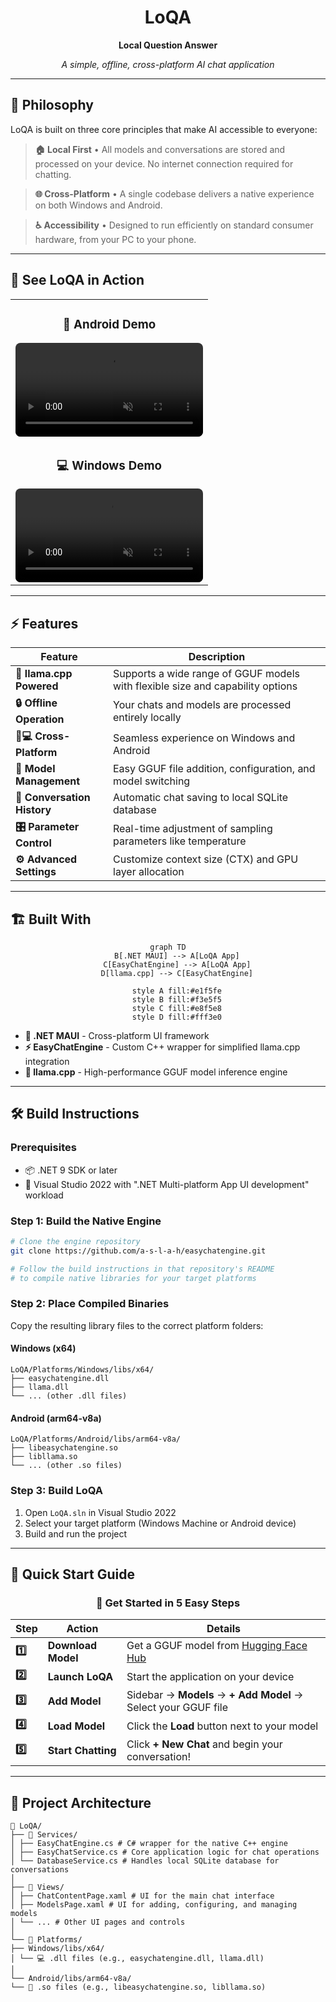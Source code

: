 <div align="center">
  
<h1>LoQA</h1>

  
  **Local Question Answer**
  
  *A simple, offline, cross-platform AI chat application*
  

</div>

---

## 🎯 Philosophy

LoQA is built on three core principles that make AI accessible to everyone:

> **🏠 Local First** • All models and conversations are stored and processed on your device. No internet connection required for chatting.

> **🌐 Cross-Platform** • A single codebase delivers a native experience on both Windows and Android.

> **♿ Accessibility** • Designed to run efficiently on standard consumer hardware, from your PC to your phone.

---

## 🚀 See LoQA in Action

<table align="center">
  <tr>
    <td align="center">
      <h3>📱 Android Demo</h3>
      <video src="https://github.com/user-attachments/assets/6ba8d4dc-4665-4ce0-8831-3dd1cd168759" 
             controls muted autoplay loop style="max-width:100%; border-radius: 8px;">
        Your browser does not support the video tag.
      </video>
    </td>
  </tr>
  <tr>
    <td align="center">
      <h3>💻 Windows Demo</h3>
      <video src="https://github.com/user-attachments/assets/6d5cb8dc-3a2f-4e30-9c1f-7921dba416f8" 
             controls muted autoplay loop style="max-width:100%; border-radius: 8px;">
        Your browser does not support the video tag.
      </video>
    </td>
  </tr>
</table>

---

## ⚡ Features

<div align="center">

| Feature | Description |
|---------|-------------|
| **🦙 llama.cpp Powered** | Supports a wide range of GGUF models with flexible size and capability options |
| **🔒 Offline Operation** | Your chats and models are processed entirely locally |
| **📱💻 Cross-Platform** | Seamless experience on Windows and Android |
| **🔧 Model Management** | Easy GGUF file addition, configuration, and model switching |
| **💾 Conversation History** | Automatic chat saving to local SQLite database |
| **🎛️ Parameter Control** | Real-time adjustment of sampling parameters like temperature |
| **⚙️ Advanced Settings** | Customize context size (CTX) and GPU layer allocation |

</div>

---

## 🏗️ Built With

<div align="center">

```mermaid
graph TD
    B[.NET MAUI] --> A[LoQA App]
    C[EasyChatEngine] --> A[LoQA App]
    D[llama.cpp] --> C[EasyChatEngine]
    
    style A fill:#e1f5fe
    style B fill:#f3e5f5
    style C fill:#e8f5e8
    style D fill:#fff3e0
```

</div>

- **🎨 .NET MAUI** - Cross-platform UI framework
- **⚡ EasyChatEngine** - Custom C++ wrapper for simplified llama.cpp integration
- **🚀 llama.cpp** - High-performance GGUF model inference engine

---

## 🛠️ Build Instructions

### Prerequisites

- 📦 .NET 9 SDK or later
- 🎯 Visual Studio 2022 with ".NET Multi-platform App UI development" workload

### Step 1: Build the Native Engine

```bash
# Clone the engine repository
git clone https://github.com/a-s-l-a-h/easychatengine.git

# Follow the build instructions in that repository's README
# to compile native libraries for your target platforms
```

### Step 2: Place Compiled Binaries

Copy the resulting library files to the correct platform folders:

#### Windows (x64)
```
LoQA/Platforms/Windows/libs/x64/
├── easychatengine.dll
├── llama.dll
└── ... (other .dll files)
```

#### Android (arm64-v8a)
```
LoQA/Platforms/Android/libs/arm64-v8a/
├── libeasychatengine.so
├── libllama.so
└── ... (other .so files)
```

### Step 3: Build LoQA

1. Open `LoQA.sln` in Visual Studio 2022
2. Select your target platform (Windows Machine or Android device)
3. Build and run the project

---

## 📖 Quick Start Guide

<div align="center">

### 🎯 Get Started in 5 Easy Steps

</div>

| Step | Action | Details |
|------|--------|---------|
| **1️⃣** | **Download Model** | Get a GGUF model from [Hugging Face Hub](https://huggingface.co/models?pipeline_tag=text-generation&library=gguf&apps=llama.cpp&sort=trending) |
| **2️⃣** | **Launch LoQA** | Start the application on your device |
| **3️⃣** | **Add Model** | Sidebar → **Models** → **+ Add Model** → Select your GGUF file |
| **4️⃣** | **Load Model** | Click the **Load** button next to your model |
| **5️⃣** | **Start Chatting** | Click **+ New Chat** and begin your conversation! |

---

## 📁 Project Architecture
```
📁 LoQA/
├── 🔧 Services/
│ ├── EasyChatEngine.cs # C# wrapper for the native C++ engine
│ ├── EasyChatService.cs # Core application logic for chat operations
│ └── DatabaseService.cs # Handles local SQLite database for conversations
│
├── 🎨 Views/
│ ├── ChatContentPage.xaml # UI for the main chat interface
│ ├── ModelsPage.xaml # UI for adding, configuring, and managing models
│ └── ... # Other UI pages and controls
│
└── 📱 Platforms/
├── Windows/libs/x64/
│ └── 💻 .dll files (e.g., easychatengine.dll, llama.dll)
│
└── Android/libs/arm64-v8a/
└── 📱 .so files (e.g., libeasychatengine.so, libllama.so)
```
